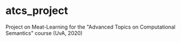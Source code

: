 # atcs_project
Project on Meat-Learning for the "Advanced Topics on Computational Semantics" course (UvA, 2020)
